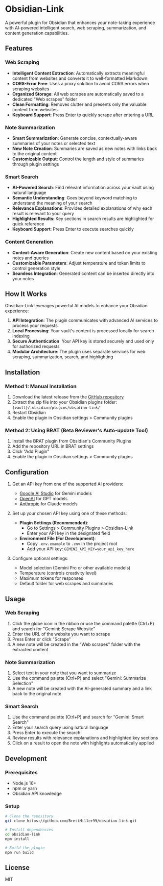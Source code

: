# Obsidian-Link

A powerful plugin for Obsidian that enhances your note-taking experience with AI-powered intelligent search, web scraping, summarization, and content generation capabilities.

## Features

### Web Scraping
- **Intelligent Content Extraction**: Automatically extracts meaningful content from websites and converts it to well-formatted Markdown
- **CORS-Error Free**: Uses a proxy solution to avoid CORS errors when scraping websites
- **Organized Storage**: All web scrapes are automatically saved to a dedicated "Web scrapes" folder
- **Clean Formatting**: Removes clutter and presents only the valuable content from websites
- **Keyboard Support**: Press Enter to quickly scrape after entering a URL

### Note Summarization
- **Smart Summarization**: Generate concise, contextually-aware summaries of your notes or selected text
- **New Note Creation**: Summaries are saved as new notes with links back to the original content
- **Customizable Output**: Control the length and style of summaries through plugin settings

### Smart Search
- **AI-Powered Search**: Find relevant information across your vault using natural language
- **Semantic Understanding**: Goes beyond keyword matching to understand the meaning of your search
- **Relevance Explanations**: Provides detailed explanations of why each result is relevant to your query
- **Highlighted Results**: Key sections in search results are highlighted for quick reference
- **Keyboard Support**: Press Enter to execute searches quickly

### Content Generation
- **Context-Aware Generation**: Create new content based on your existing notes and queries
- **Customizable Parameters**: Adjust temperature and token limits to control generation style
- **Seamless Integration**: Generated content can be inserted directly into your notes

## How It Works

Obsidian-Link leverages powerful AI models to enhance your Obsidian experience:

1. **API Integration**: The plugin communicates with advanced AI services to process your requests
2. **Local Processing**: Your vault's content is processed locally for search indexing
3. **Secure Authentication**: Your API key is stored securely and used only for authorized requests
4. **Modular Architecture**: The plugin uses separate services for web scraping, summarization, search, and highlighting

## Installation

### Method 1: Manual Installation
1. Download the latest release from the [GitHub repository](https://github.com/BrettMiller99/obsidian-link/releases)
2. Extract the zip file into your Obsidian plugins folder: `{vault}/.obsidian/plugins/obsidian-link/`
3. Restart Obsidian
4. Enable the plugin in Obsidian settings > Community plugins

### Method 2: Using BRAT (Beta Reviewer's Auto-update Tool)
1. Install the BRAT plugin from Obsidian's Community Plugins
2. Add the repository URL in BRAT settings
3. Click "Add Plugin"
4. Enable the plugin in Obsidian settings > Community plugins

## Configuration

1. Get an API key from one of the supported AI providers:
   - [Google AI Studio](https://aistudio.google.com/) for Gemini models
   - [OpenAI](https://platform.openai.com/) for GPT models
   - [Anthropic](https://console.anthropic.com/) for Claude models

2. Set up your chosen API key using one of these methods:
   - **Plugin Settings (Recommended)**: 
     - Go to Settings > Community Plugins > Obsidian-Link
     - Enter your API key in the designated field
   - **Environment File (For Development)**: 
     - Copy `.env.example` to `.env` in the project root
     - Add your API key: `GEMINI_API_KEY=your_api_key_here`

3. Configure optional settings:
   - Model selection (Gemini Pro or other available models)
   - Temperature (controls creativity level)
   - Maximum tokens for responses
   - Default folder for web scrapes and summaries

## Usage

### Web Scraping
1. Click the globe icon in the ribbon or use the command palette (Ctrl+P) and search for "Gemini: Scrape Website"
2. Enter the URL of the website you want to scrape
3. Press Enter or click "Scrape"
4. A new note will be created in the "Web scrapes" folder with the extracted content

### Note Summarization
1. Select text in your note that you want to summarize
2. Use the command palette (Ctrl+P) and select "Gemini: Summarize Selection"
3. A new note will be created with the AI-generated summary and a link back to the original note

### Smart Search
1. Use the command palette (Ctrl+P) and search for "Gemini: Smart Search"
2. Enter your search query using natural language
3. Press Enter to execute the search
4. Review results with relevance explanations and highlighted key sections
5. Click on a result to open the note with highlights automatically applied

## Development

### Prerequisites
- Node.js 16+
- npm or yarn
- Obsidian API knowledge

### Setup
```bash
# Clone the repository
git clone https://github.com/BrettMiller99/obsidian-link.git

# Install dependencies
cd obsidian-link
npm install

# Build the plugin
npm run build
```

## License

MIT
